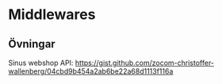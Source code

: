 # Middlewares

## Övningar

Sinus webshop API: https://gist.github.com/zocom-christoffer-wallenberg/04cbd9b454a2ab6be22a68d1113f116a